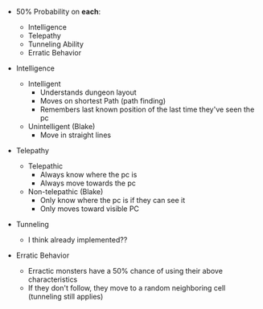 - 50% Probability on **each**:
    - Intelligence
    - Telepathy
    - Tunneling Ability
    - Erratic Behavior

- Intelligence
    - Intelligent
        - Understands dungeon layout
        - Moves on shortest Path (path finding)
        - Remembers last known position of the last time they've seen the pc
    - Unintelligent (Blake)
        - Move in straight lines
- Telepathy
    - Telepathic
        - Always know where the pc is
        - Always move towards the pc
    - Non-telepathic (Blake)
        - Only know where the pc is if they can see it
        - Only moves toward visible PC
- Tunneling
    - I think already implemented??
- Erratic Behavior
    - Erractic monsters have a 50% chance of using their above characteristics
    - If they don't follow, they move to a random neighboring cell (tunneling still applies)